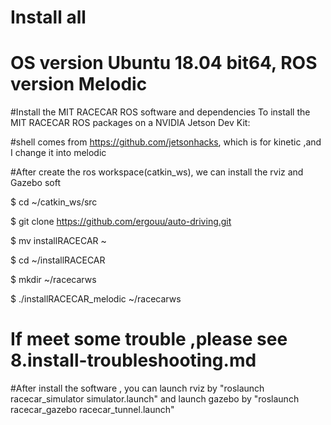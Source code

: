 #  Install all 
# OS version Ubuntu 18.04 bit64, ROS version Melodic

#Install the MIT RACECAR ROS software and dependencies To install the MIT RACECAR ROS packages on a NVIDIA Jetson Dev Kit:


#shell comes from https://github.com/jetsonhacks, which is for kinetic ,and I change it into melodic

#After create the ros workspace(catkin_ws), we can install the rviz and Gazebo soft

$ cd ~/catkin_ws/src

$ git clone https://github.com/ergouu/auto-driving.git

$ mv installRACECAR ~

$ cd ~/installRACECAR

$ mkdir ~/racecarws

$ ./installRACECAR_melodic ~/racecarws


# If meet some trouble ,please see 8.install-troubleshooting.md

#After install the software , you can launch rviz by "roslaunch racecar_simulator simulator.launch" and launch gazebo by "roslaunch racecar_gazebo racecar_tunnel.launch"
